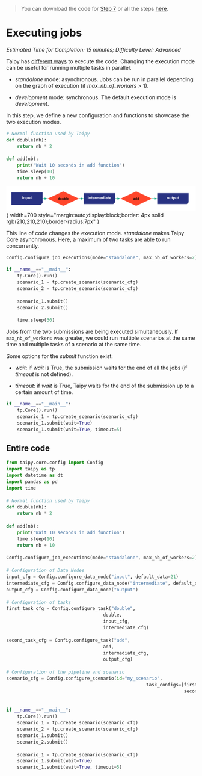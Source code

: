 > You can download the code for
<a href="./../src/step_07.py" download>Step 7</a> 
or all the steps <a href="./../src/src.zip" download>here</a>. 

# Executing jobs

*Estimated Time for Completion: 15 minutes; Difficulty Level: Advanced*

Taipy has [different ways](../../../../manuals/core/config/job-config.md) to execute the code.
Changing the execution mode can be useful for running multiple tasks in parallel.

- _standalone_ mode: asynchronous. Jobs can be run in parallel depending on the graph of execution (if _max_nb_of_workers_ > 1).

- _development_ mode: synchronous. The default execution mode is _development_.

In this step, we define a new configuration and functions to showcase the two execution modes.

```python
# Normal function used by Taipy
def double(nb):
    return nb * 2

def add(nb):
    print("Wait 10 seconds in add function")
    time.sleep(10)
    return nb + 10
```

![](config_07.svg){ width=700 style="margin:auto;display:block;border: 4px solid rgb(210,210,210);border-radius:7px" }

This line of code changes the execution mode. _standalone_ makes Taipy Core asynchronous. Here, a maximum of two tasks are able to run concurrently.

```python
Config.configure_job_executions(mode="standalone", max_nb_of_workers=2)
```


```python
if __name__=="__main__":
    tp.Core().run()
    scenario_1 = tp.create_scenario(scenario_cfg)
    scenario_2 = tp.create_scenario(scenario_cfg)

    scenario_1.submit()
    scenario_2.submit()

    time.sleep(30)
```

Jobs from the two submissions are being executed simultaneously. If `max_nb_of_workers` was greater, we could run multiple scenarios at the same time and multiple tasks of a scenario at the same time.

Some options for the _submit_ function exist:

- _wait_: if _wait_ is True, the submission waits for the end of all the jobs (if _timeout_ is not defined).

- _timeout_: if _wait_ is True, Taipy waits for the end of the submission up to a certain amount of time.

```python
if __name__=="__main__":
    tp.Core().run()
    scenario_1 = tp.create_scenario(scenario_cfg)
    scenario_1.submit(wait=True)
    scenario_1.submit(wait=True, timeout=5)
```

## Entire code


```python
from taipy.core.config import Config
import taipy as tp
import datetime as dt
import pandas as pd
import time

# Normal function used by Taipy
def double(nb):
    return nb * 2

def add(nb):
    print("Wait 10 seconds in add function")
    time.sleep(10)
    return nb + 10

Config.configure_job_executions(mode="standalone", max_nb_of_workers=2)

# Configuration of Data Nodes
input_cfg = Config.configure_data_node("input", default_data=21)
intermediate_cfg = Config.configure_data_node("intermediate", default_data=21)
output_cfg = Config.configure_data_node("output")

# Configuration of tasks
first_task_cfg = Config.configure_task("double",
                                    double,
                                    input_cfg,
                                    intermediate_cfg)

second_task_cfg = Config.configure_task("add",
                                    add,
                                    intermediate_cfg,
                                    output_cfg)

# Configuration of the pipeline and scenario
scenario_cfg = Config.configure_scenario(id="my_scenario",
                                                    task_configs=[first_task_cfg,
                                                                  second_task_cfg])


if __name__=="__main__":
    tp.Core().run()
    scenario_1 = tp.create_scenario(scenario_cfg)
    scenario_2 = tp.create_scenario(scenario_cfg)
    scenario_1.submit()
    scenario_2.submit()

    scenario_1 = tp.create_scenario(scenario_cfg)
    scenario_1.submit(wait=True)
    scenario_1.submit(wait=True, timeout=5)
```